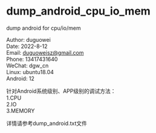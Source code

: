 # dump_android_cpu_io_mem
dump android for cpu/io/mem

Author: duguowei  
Date: 2022-8-12  
Email: duguoweisz@gmail.com  
Phone: 13417431640  
WeChat: dgw_cn  
Linux: ubuntu18.04  
Android: 12

针对Android系统级别、APP级别的调试方法：  
1.CPU  
2.IO  
3.MEMORY  

详情请参考dump_android.txt文件
